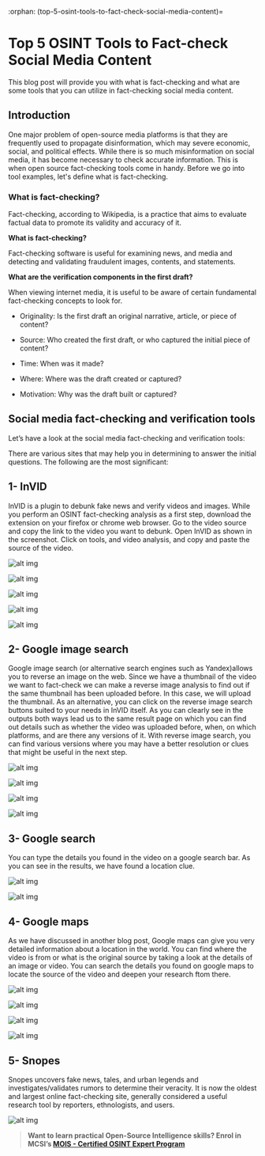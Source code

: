:orphan:
(top-5-osint-tools-to-fact-check-social-media-content)=

# Top 5 OSINT Tools to Fact-check Social Media Content

This blog post will provide you with what is fact-checking and what are some tools that you can utilize in fact-checking social media content.

## Introduction

One major problem of open-source media platforms is that they are frequently used to propagate disinformation, which may severe economic, social, and political effects. While there is so much misinformation on social media, it has become necessary to check accurate information. This is when open source fact-checking tools come in handy. Before we go into tool examples, let's define what is fact-checking.

### What is fact-checking?

Fact-checking, according to Wikipedia, is a practice that aims to evaluate factual data to promote its validity and accuracy of it.

**What is fact-checking?**

Fact-checking software is useful for examining news, and media and detecting and validating fraudulent images, contents, and statements.

**What are the verification components in the first draft?**

When viewing internet media, it is useful to be aware of certain fundamental fact-checking concepts to look for.

- Originality: Is the first draft an original narrative, article, or piece of content?

- Source: Who created the first draft, or who captured the initial piece of content?

- Time: When was it made?

- Where: Where was the draft created or captured?

- Motivation: Why was the draft built or captured?

## Social media fact-checking and verification tools

Let’s have a look at the social media fact-checking and verification tools:

There are various sites that may help you in determining to answer the initial questions. The following are the most significant:

## 1- InVID

InVID is a plugin to debunk fake news and verify videos and images. While you perform an OSINT fact-checking analysis as a first step, download the extension on your firefox or chrome web browser. Go to the video source and copy the link to the video you want to debunk. Open InVID as shown in the screenshot. Click on tools, and video analysis, and copy and paste the source of the video.

![alt img](images/fact-checking-verification-tools-2.png)

![alt img](images/fact-checking-verification-tools-1.png)

![alt img](images/fact-checking-verification-tools-3.png)

![alt img](images/fact-checking-verification-tools-4.png)

![alt img](images/fact-checking-verification-tools-6.png)

## 2- Google image search

Google image search (or alternative search engines such as Yandex)allows you to reverse an image on the web. Since we have a thumbnail of the video we want to fact-check we can make a reverse image analysis to find out if the same thumbnail has been uploaded before. In this case, we will upload the thumbnail. As an alternative, you can click on the reverse image search buttons suited to your needs in InVID itself. As you can clearly see in the outputs both ways lead us to the same result page on which you can find out details such as whether the video was uploaded before, when, on which platforms, and are there any versions of it. With reverse image search, you can find various versions where you may have a better resolution or clues that might be useful in the next step.

![alt img](images/fact-checking-verification-tools-5.png)

![alt img](images/fact-checking-verification-tools-9.png)

![alt img](images/fact-checking-verification-tools-10.png)

![alt img](images/fact-checking-verification-tools-7.png)

## 3- Google search

You can type the details you found in the video on a google search bar. As you can see in the results, we have found a location clue.

![alt img](images/fact-checking-verification-tools-11.png)

![alt img](images/Group-1.png)

## 4- Google maps

As we have discussed in another blog post, Google maps can give you very detailed information about a location in the world. You can find where the video is from or what is the original source by taking a look at the details of an image or video. You can search the details you found on google maps to locate the source of the video and deepen your research ftom there.

![alt img](images/fact-checking-verification-tools-17.png)

![alt img](images/Group-3.png)

![alt img](images/fact-checking-verification-tools-22.png)

![alt img](images/fact-checking-verification-tools-23.png)

## 5- Snopes

Snopes uncovers fake news, tales, and urban legends and investigates/validates rumors to determine their veracity. It is now the oldest and largest online fact-checking site, generally considered a useful research tool by reporters, ethnologists, and users.

![alt img](images/fact-checking-verification-tools-24.png)

> **Want to learn practical Open-Source Intelligence skills? Enrol in MCSI’s [MOIS - Certified OSINT Expert Program](https://www.mosse-institute.com/certifications/mois-certified-osint-expert.html)**
